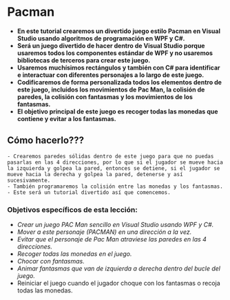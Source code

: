# Pacman

- **En este tutorial crearemos un divertido juego estilo Pacman en Visual Studio usando algoritmos de programación en WPF y C#.**
- **Será un juego divertido de hacer dentro de Visual Studio porque usaremos todos los componentes estándar de WPF y no usaremos bibliotecas de terceros para crear este juego.** 
- **Usaremos muchísimos rectángulos y también con C# para identificar e interactuar con diferentes personajes a lo largo de este juego.**
- **Codificaremos de forma personalizada todos los elementos dentro de este juego, incluidos los movimientos de Pac Man, la colisión de paredes, la colisión con fantasmas y los movimientos de los fantasmas.** 
- **El objetivo principal de este juego es recoger todas las monedas que contiene y evitar a los fantasmas.**

## Cómo hacerlo???

```
- Crearemos paredes sólidas dentro de este juego para que no puedas pasarlas en las 4 direcciones, por lo que si el jugador se mueve hacia la izquierda y golpea la pared, entonces se detiene, si el jugador se mueve hacia la derecha y golpea la pared, detenerse y así sucesivamente.
- También programaremos la colisión entre las monedas y los fantasmas.
- Este será un tutorial divertido así que comencemos.
```

### Objetivos específicos de esta lección:

- _Crear un juego PAC Man sencillo en Visual Studio usando WPF y C#._
- _Mover a este personaje (PACMAN) en una dirección a la vez._
- _Evitar que el personaje de Pac Man atraviese las paredes en las 4 direcciones._
- _Recoger todas las monedas en el juego._
- _Chocar con fantasmas._
- _Animar fantasmas que van de izquierda a derecha dentro del bucle del juego._
- Reiniciar el juego cuando el jugador choque con los fantasmas o recoja todas las monedas.
